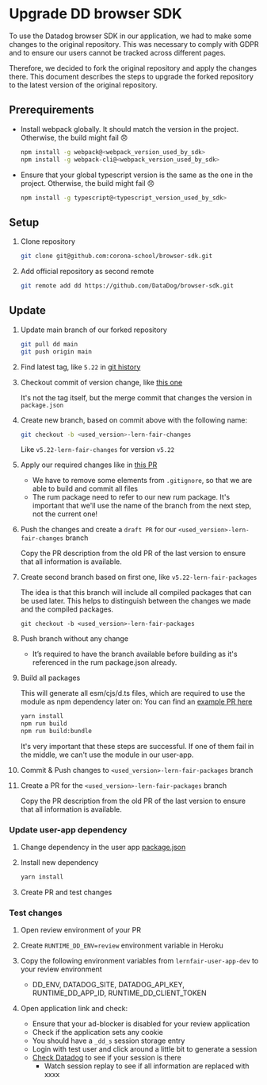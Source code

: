 # Upgrade DD browser SDK

To use the Datadog browser SDK in our application, we had to make some changes to the original repository.
This was necessary to comply with GDPR and to ensure our users cannot be tracked across different pages.

Therefore, we decided to fork the original repository and apply the changes there.
This document describes the steps to upgrade the forked repository to the latest version of the original repository.

## Prerequirements

-   Install webpack globally. It should match the version in the project. Otherwise, the build might fail 😞

    ```bash
    npm install -g webpack@<webpack_version_used_by_sdk>
    npm install -g webpack-cli@<webpack_version_used_by_sdk>
    ```

-   Ensure that your global typescript version is the same as the one in the project. Otherwise, the build might fail 😞

    ```bash
    npm install -g typescript@<typescript_version_used_by_sdk>
    ```

## Setup

1. Clone repository

    ```bash
    git clone git@github.com:corona-school/browser-sdk.git
    ```

2. Add official repository as second remote
    ```bash
    git remote add dd https://github.com/DataDog/browser-sdk.git
    ```

## Update

1. Update main branch of our forked repository

    ```bash
    git pull dd main
    git push origin main
    ```

2. Find latest tag, like `5.22` in [git history](https://github.com/DataDog/browser-sdk/commits/main/)
3. Checkout commit of version change, like [this one](https://github.com/DataDog/browser-sdk/commit/24816d2e1bcb954eb9070fe477b2f83585d7c980)

    It's not the tag itself, but the merge commit that changes the version in `package.json`

4. Create new branch, based on commit above with the following name:

    ```bash
    git checkout -b <used_version>-lern-fair-changes
    ```

    Like `v5.22-lern-fair-changes` for version `v5.22`

5. Apply our required changes like in [this PR](https://github.com/corona-school/browser-sdk/pull/14)

    - We have to remove some elements from `.gitignore`, so that we are able to build and commit all files
    - The rum package need to refer to our new rum package. It's important that we'll use the name of the branch from the next step, not the current one!

6. Push the changes and create a `draft PR` for our `<used_version>-lern-fair-changes` branch

    Copy the PR description from the old PR of the last version to ensure that all information is available.

7. Create second branch based on first one, like `v5.22-lern-fair-packages`

    The idea is that this branch will include all compiled packages that can be used later.
    This helps to distinguish between the changes we made and the compiled packages.

    ```
    git checkout -b <used_version>-lern-fair-packages
    ```

8. Push branch without any change

    - It’s required to have the branch available before building as it's referenced in the rum package.json already.

9. Build all packages

    This will generate all esm/cjs/d.ts files, which are required to use the module as npm dependency later on:
    You can find an [example PR here](https://github.com/corona-school/browser-sdk/pull/15)

    ```bash
    yarn install
    npm run build
    npm run build:bundle
    ```

    It's very important that these steps are successful.
    If one of them fail in the middle, we can't use the module in our user-app.

10. Commit & Push changes to `<used_version>-lern-fair-packages` branch

11. Create a PR for the `<used_version>-lern-fair-packages` branch

    Copy the PR description from the old PR of the last version to ensure that all information is available.

### Update user-app dependency

1. Change dependency in the user app [package.json](https://github.com/corona-school/user-app/blob/3f9efae60fe49f5bf0987e2b5e24dd08a3d4ab59/package.json#L9)
2. Install new dependency

    ```bash
    yarn install
    ```

3. Create PR and test changes

### Test changes

1. Open review environment of your PR
2. Create `RUNTIME_DD_ENV=review` environment variable in Heroku
3. Copy the following environment variables from `lernfair-user-app-dev` to your review environment

    - DD_ENV, DATADOG_SITE, DATADOG_API_KEY, RUNTIME_DD_APP_ID, RUNTIME_DD_CLIENT_TOKEN

4. Open application link and check:
    - Ensure that your ad-blocker is disabled for your review application
    - Check if the application sets any cookie
    - You should have a `_dd_s` session storage entry
    - Login with test user and click around a little bit to generate a session
    - [Check Datadog](https://app.datadoghq.eu/rum/sessions?query=%40type%3Asession%20%40application.id%3A910732b4-a777-4007-8953-28f7c6ee27b4%20env%3Areview&agg_m=count&agg_m_source=base&agg_t=count&cols=&sort_by=time&sort_order=desc&track=rum&viz=stream&from_ts=1720371028266&to_ts=1720975828266&live=true) to see if your session is there
        - Watch session replay to see if all information are replaced with xxxx
